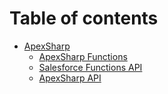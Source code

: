 # Table of contents

* [ApexSharp](README.md)
  * [ApexSharp Functions](apexsharp/apexsharp-functions.md)
  * [Salesforce Functions API](apexsharp/salesforce-functions-api.md)
  * [ApexSharp API](apexsharp/apexsharp-api.md)
